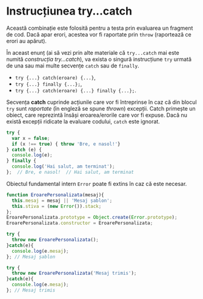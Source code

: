 # Instrucțiunea try...catch

Această combinație este folosită pentru a testa prin evaluarea un fragment de cod. Dacă apar erori, acestea vor fi raportate prin `throw` (raportează ce erori au apărut).

În aceast enunț (ai să vezi prin alte materiale că `try...catch` mai este numită *construcția try...catch*), va exista o singură instrucțiune `try` urmată de una sau mai multe secvențe `catch` sau de `finally`.

-   `try {...} catch(eroare) {...}`,
-   `try {...} finally {...};`,
-   `try {...} catch(eroare) {...} finally {...};`.

Secvența **catch** cuprinde acțiunile care vor fi întreprinse în caz că din blocul `try` sunt *raportate* (în engleză se spune *thrown*) excepții. Catch primește un obiect, care reprezintă însăși eroarea/erorile care vor fi expuse. Dacă nu există excepții ridicate la evaluare codului, `catch` este ignorat.

```javascript
try {
  var x = false;
  if (x !== true) { throw 'Bre, e nasol!'}
} catch (e) {
  console.log(e);
} finally {
  console.log('Hai salut, am terminat');
};  // Bre, e nasol!  // Hai salut, am terminat
```

Obiectul fundamental intern `Error` poate fi extins în caz că este necesar.

```javascript
function EroarePersonalizata(mesaj){
  this.mesaj = mesaj || 'Mesaj șablon';
  this.stiva = (new Error()).stack;
};
EroarePersonalizata.prototype = Object.create(Error.prototype);
EroarePersonalizata.constructor = EroarePersonalizata;

try {
  throw new EroarePersonalizata();
}catch(e){
  console.log(e.mesaj);
}; // Mesaj șablon

try {
  throw new EroarePersonalizata('Mesaj trimis');
}catch(e){
  console.log(e.mesaj);
}; // Mesaj trimis
```
